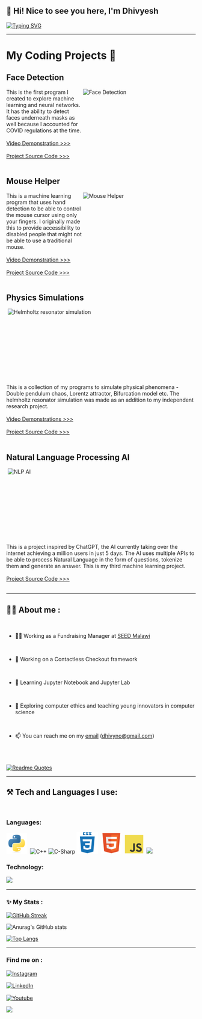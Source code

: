 ## **👋 Hi! Nice to see you here, I'm Dhivyesh**
[![Typing SVG](https://readme-typing-svg.demolab.com?font=Fira+Code&duration=2000&pause=1000&width=435&lines=A+Student+📖;A+Programmer+👨‍💻;A+Volunteer+🌿;A+Leader+🏆;An+Educator+👨‍🏫;A+STEM+fanboy+👨‍🔬;A+Manager+👨‍💼;A+Badminton+Lover+🏸;And+More!+✨)](https://git.io/typing-svg)

---
# My Coding Projects 🚀

## Face Detection

<img width="300" height="200" alt="Face Detection" align="right" src="https://user-images.githubusercontent.com/63943490/219018653-4bd837fa-63d5-4e9e-b1b8-1d8ed050fa7e.jpg">

This is the first program I created to explore machine learning and neural networks. It has the ability to detect faces underneath masks as well because I accounted for COVID regulations at the time.
<br>
<br>
[Video Demonstration >>>](https://user-images.githubusercontent.com/63943490/210335482-24cf9a0e-74c5-4798-a29f-d6f800c3e1e3.mp4)
<br>
<br>
[Project Source Code >>>](https://github.com/Dhivyno/Face-Detection)
<br>
<br>
## Mouse Helper

<img width="300" height="200" alt="Mouse Helper" align="right" src="https://user-images.githubusercontent.com/63943490/219371796-a3884497-8a75-4fe2-9e2e-2ff93002c73d.png">

This is a machine learning program that uses hand detection to be able to control the mouse cursor using only your fingers. I originally made this to provide accessibility to disabled people that might not be able to use a traditional mouse.
<br>
<br>
[Video Demonstration >>>](https://github.com/Dhivyno/MouseHelper/blob/main/Mouse%20Helper%20Demonstration.mp4)
<br>
<br>
[Project Source Code >>>](https://github.com/Dhivyno/MouseHelper)
<br>
<br>

## Physics Simulations

<img width="500" height="200" alt="Helmholtz resonator simulation" align="right" src="https://user-images.githubusercontent.com/63943490/219329960-36fef4e7-c548-4900-8839-c0f3dff122e1.png">

This is a collection of my programs to simulate physical phenomena - Double pendulum chaos, Lorentz attractor, Bifurcation model etc. The helmholtz resonator simulation was made as an addition to my independent research project.
<br>
<br>
[Video Demonstrations >>>](https://github.com/Dhivyno/Physics-Simulations/bTlob/main/README.md)
<br>
<br>
[Project Source Code >>>](https://github.com/Dhivyno/Physics-Simulations)
<br>
<br>

## Natural Language Processing AI 

<img width="500" height="200" alt="NLP AI" align="right" src="https://user-images.githubusercontent.com/63943490/208598141-aa1cbf61-c921-4e00-884d-75f2236c7e5e.png">


This is a project inspired by ChatGPT, the AI currently taking over the internet achieving a million users in just 5 days. The AI uses multiple APIs to be able to process Natural Language in the form of questions, tokenize them and generate an answer. This is my third machine learning project.
<br>
<br>
[Project Source Code >>>](https://github.com/Dhivyno/Natural-Language-Processing-Bot)
<br>
<br>

---

##   🕵️‍♂️ About me :

<br>

<p>
  
- 👨‍💼 Working as a Fundraising Manager at <a href="https://www.seedmalawi.com/">SEED Malawi</a>
  
<br>

- 🔭 Working on a Contactless Checkout framework
  
<br>

- 🌱 Learning Jupyter Notebook and Jupyter Lab
  
<br>

- 🤔 Exploring computer ethics and teaching young innovators in computer science
  
<br>

- 📫 You can reach me on my <a href="https://mail.google.com/mail/u/1/?fs=1&to=dhivyno@gmail.com&tf=cm">email</a> (dhivyno@gmail.com)
  
</p> 

<br>
<br>


[![Readme Quotes](https://quotes-github-readme.vercel.app/api?type=horizontal&theme=catppuccin_mocha)](https://github.com/piyushsuthar/github-readme-quotes)

---


## ⚒️ Tech and Languages I use:

<br>

### Languages:

<div>
  

  <p align="left">
    <img src="https://github.com/devicons/devicon/blob/master/icons/python/python-original.svg" title="Python" alt="Python" width="55" height="55"/>&nbsp;
  <img src="https://cdn.jsdelivr.net/gh/devicons/devicon/icons/cplusplus/cplusplus-original.svg" title="C++" alt="C++" width="55" height="55"/>
  <img src="https://cdn.jsdelivr.net/gh/devicons/devicon/icons/csharp/csharp-original.svg" title="C-Sharp" alt="C-Sharp" width="55" height="55"/>
  <img src="https://github.com/devicons/devicon/blob/master/icons/css3/css3-plain-wordmark.svg"  title="CSS3" alt="CSS" width="57" height="57"/>&nbsp;
  <img src="https://github.com/devicons/devicon/blob/master/icons/html5/html5-original.svg" title="HTML5" alt="HTML" width="55" height="55"/>&nbsp;
  <img src="https://github.com/devicons/devicon/blob/master/icons/javascript/javascript-original.svg" title="JavaScript" alt="JavaScript" width="50" height="50"/>&nbsp;
  <a href="https://skillicons.dev">
    <img src="https://skillicons.dev/icons?i=go,swift,java,rust,r,rails,react,processing" height="50"/>
  </a>
</p>


</div>

### Technology:

<p align="left">
  <a href="https://skillicons.dev">
    <img src="https://skillicons.dev/icons?i=vscode,unity,bootstrap,arduino,raspberrypi,blender" height="60"/>
  </a>
</p>

---

### ✨ My Stats : 

[![GitHub Streak](https://streak-stats.demolab.com/?user=Dhivyno&theme=highcontrast)](https://git.io/streak-stats)

![Anurag's GitHub stats](https://github-readme-stats.vercel.app/api?username=Dhivyno&custom_title=My+GitHub+Stats&show_icons=true&theme=transparent)

[![Top Langs](https://github-readme-stats.vercel.app/api/top-langs/?username=Dhivyno&theme=dark&langs_count=10&layout=compact)](https://github.com/anuraghazra/github-readme-stats)

---

### Find me on :

<p align="left">
<a href="https://www.instagram.com/dhivyno/">
  <img src="https://img.shields.io/badge/Instagram-E4405F?style=for-the-badge&logo=instagram&logoColor=white" img align="center" title="Instagram" alt="Instagram"/>
  </a>
</p>
  
<p>
<a href="https://www.linkedin.com/in/dhivyesh-k-b46a68202/">
  <img src="https://img.shields.io/badge/LinkedIn-0077B5?style=for-the-badge&logo=linkedin&logoColor=white" img align="center" alt="LinkedIn" title="LinkedIn" />
</a>
</p>
<p>
<a href="https://www.youtube.com/channel/UCOKgIzmiN3huHSXfZWQyuMw">
  <img src="https://img.shields.io/badge/YouTube-red?style=for-the-badge&logo=youtube&logoColor=white" img align="center" title="Youtube" alt="Youtube"/>
</a>
</p>



![](https://komarev.com/ghpvc/?username=Dhivyno&color=blue&type=horizontal)
